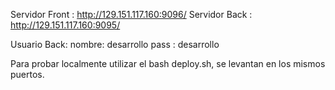 Servidor Front : http://129.151.117.160:9096/
Servidor Back : http://129.151.117.160:9095/

Usuario Back:
nombre: desarrollo
pass  : desarrollo

Para probar localmente utilizar el bash deploy.sh, se levantan en los mismos puertos.
